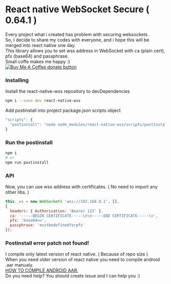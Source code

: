 # React native WebSocket Secure ( 0.64.1 )
Every project what i created has problem with securing websockets.\
So, I decide to share my codes with everyone, and i hope this will be merged into react native one day.\
This library allows you to set wss address in WebSocket with ca (plain cert), pfx (base64) and passphrase.\
Small coffe makes me happy :)\
<a href="https://www.buymeacoffee.com/Lipo11" title="Donate to this project using Buy Me A Coffee"><img src="https://img.shields.io/badge/buy%20me%20a%20coffee-donate-yellow.svg" alt="Buy Me A Coffee donate button" /></a>

### Installing
Install the react-native-wss repository to devDependencies
```sh
npm i --save-dev react-native-wss
```
Add postinstall into project package.json scripts object
```js
"scripts": {
  "postinstall": "node node_modules/react-native-wss/scripts/postinstall.js"
}
```

### Run the postinstall
```sh
npm i
# or
npm run postinstall
```

### API
Now, you can use wss address with certificates. ( No need to import any other libs. )
```js
this._ws = new WebSocket( 'wss://192.168.0.1', [],
{
  headers: { Authorization: 'Bearer 123' },
  ca: '-----BEGIN CERTIFICATE-----\n\n-----END CERTIFICATE-----\n',
  pfx: 'base64==',
  passphrase: 'mustbedefinedforpfx'
});
```

### Postinstall error patch not found!
I compile only latest version of react native. ( Because of repo size )\
When you need older version of react native you need to compile android .aar manualy.\
[HOW TO COMPILE ANDROID AAR.](ANDROID.md)\
Do you need help? You should create issue and I can help you :)